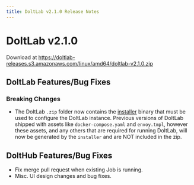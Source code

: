 ```yaml
---
title: DoltLab v2.1.0 Release Notes
---
```


# DoltLab v2.1.0
Download at https://doltlab-releases.s3.amazonaws.com/linux/amd64/doltlab-v2.1.0.zip

## DoltLab Features/Bug Fixes
### Breaking Changes
* The DoltLab `.zip` folder now contains the [installer](https://docs.dolthub.com/products/doltlab/installation#start-doltlab) binary that must be used to configure the DoltLab instance. Previous versions of DoltLab shipped with assets like `docker-compose.yaml` and `envoy.tmpl`, however these assets, and any others that are required for running DoltLab, will now be generated by the `installer` and are NOT included in the zip.

## DoltHub Features/Bug Fixes
* Fix merge pull request when existing Job is running.
* Misc. UI design changes and bug fixes.
